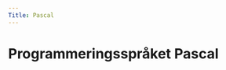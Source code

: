 ```yaml
---
Title: Pascal
---
```


Programmeringsspråket Pascal
===================================================================================================